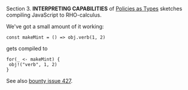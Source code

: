 Section 3. **INTERPRETING CAPABILITIES** of [Policies as Types](https://arxiv.org/pdf/1307.7766.pdf)
sketches compiling JavaScript to RHO-calculus.

We've got a small amount of it working:

```
const makeMint = () => obj.verb(1, 2)
```

gets compiled to

```
for(_ <- makeMint) {
 obj!("verb", 1, 2)
}
```

See also [bounty issue 427](https://github.com/rchain/bounties/issues/427).